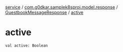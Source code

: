 [service](../../index.md) / [com.g0dkar.samplek8sproj.model.response](../index.md) / [GuestbookMessageResponse](index.md) / [active](./active.md)

# active

`val active: Boolean`